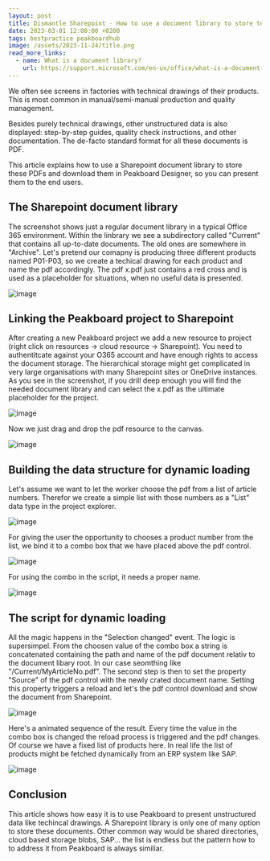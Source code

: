 ```yaml
---
layout: post
title: Dismantle Sharepoint - How to use a document library to store techical drawings and download them in Peakboard dynamically
date: 2023-03-01 12:00:00 +0200
tags: bestpractice peakboardhub
image: /assets/2023-11-24/title.png
read_more_links:
  - name: What is a document library?
    url: https://support.microsoft.com/en-us/office/what-is-a-document-library-3b5976dd-65cf-4c9e-bf5a-713c10ca2872
---
```


We often see screens in factories with technical drawings of their products. This is most common in manual/semi-manual production and quality management. 

Besides purely technical drawings, other unstructured data is also displayed: step-by-step guides, quality check instructions, and other documentation. The de-facto standard format for all these documents is PDF.

This article explains how to use a Sharepoint document library to store these PDFs and download them in Peakboard Designer, so you can present them to the end users.

## The Sharepoint document library

The screenshot shows just a regular document library in a typical Office 365 environment. Within the linbrary we see a subdirectory called "Current" that contains all up-to-date documents. The old ones are somewhere in "Archive". Let's pretend our comapny is producing three different products named P01-P03, so we create a techical drawing for each product and name the pdf accordingly. The pdf x.pdf just contains a red cross and is used as a placeholder for situations, when no useful data is presented.

![image](/assets/2023-11-24/010.png)

## Linking the Peakboard project to Sharepoint

After creating a new Peakboard project we add a new resource to project (right click on resources -> cloud resource -> Sharepoint). You need to authentitcate against your O365 account and have enough rights to access the document storage. The hierarchical storage might get complicated in very large organisations with many Sharepoint sites or OneDrive instances. As you see in the screenshot, if you drill deep enough you will find the needed document library and can select the x.pdf as the ultimate placeholder for the project.

![image](/assets/2023-11-24/020.png)

Now we just drag and drop the pdf resource to the canvas.

![image](/assets/2023-11-24/030.png)

## Building the data structure for dynamic loading

Let's assume we want to let the worker choose the pdf from a list of article numbers. Therefor we create a simple list with those numbers as a "List" data type in the project explorer.

![image](/assets/2023-11-24/040.png)

For giving the user the opportunity to chooses a product number from the list, we bind it to a combo box that we have placed above the pdf control.

![image](/assets/2023-11-24/050.png)

For using the combo in the script, it needs a proper name.

![image](/assets/2023-11-24/060.png)

## The script for dynamic loading

All the magic happens in the "Selection changed" event. The logic is supersimpel. From the choosen value of the combo box a string is concatenated containing the path and name of the pdf document relativ to the document libary root. In our case seomthing like "/Current/MyArticleNo.pdf".
The second step is then to set the property "Source" of the pdf control with the newly crated document name. Setting this property triggers a reload and let's the pdf control download and show the document from Sharepoint.

![image](/assets/2023-11-24/070.png)

Here's a animated sequence of the result. Every time the value in the combo box is changed the reload process is triggered and the pdf changes. Of course we have a fixed list of products here. In real life the list of products might be fetched dynamically from an ERP system like SAP.

![image](/assets/2023-11-24/080.gif)

## Conclusion

This article shows how easy it is to use Peakboard to present unstructured data like techincal drawings. A Sharepoint library is only one of many option to store these documents. Other common way would be shared directories, cloud based storage blobs, SAP... the list is endless but the pattern how to to address it from Peakboard is always similiar.
